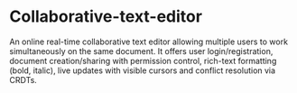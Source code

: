 # Collaborative-text-editor
An online real-time collaborative text editor allowing multiple users to work simultaneously on the same document. It offers user login/registration, document creation/sharing with permission control, rich-text formatting (bold, italic), live updates with visible cursors and conflict resolution via CRDTs.
